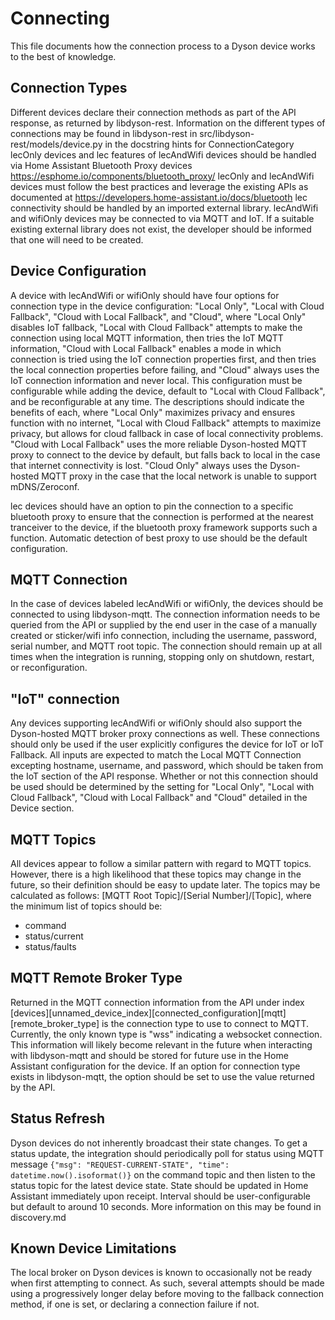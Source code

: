 # Connecting

This file documents how the connection process to a Dyson device works to the best of knowledge.

## Connection Types

Different devices declare their connection methods as part of the API response, as returned by libdyson-rest.
Information on the different types of connections may be found in libdyson-rest in src/libdyson-rest/models/device.py in the docstring hints for ConnectionCategory
lecOnly devices and lec features of lecAndWifi devices should be handled via Home Assistant Bluetooth Proxy devices <https://esphome.io/components/bluetooth_proxy/>
lecOnly and lecAndWifi devices must follow the best practices and leverage the existing APIs as documented at <https://developers.home-assistant.io/docs/bluetooth>
lec connectivity should be handled by an imported external library.
lecAndWifi and wifiOnly devices may be connected to via MQTT and IoT.
If a suitable existing external library does not exist, the developer should be informed that one will need to be created.

## Device Configuration

A device with lecAndWifi or wifiOnly should have four options for connection type in the device configuration: "Local Only", "Local with Cloud Fallback", "Cloud with Local Fallback", and "Cloud", where "Local Only" disables IoT fallback, "Local with Cloud Fallback" attempts to make the connection using local MQTT information, then tries the IoT MQTT information, "Cloud with Local Fallback" enables a mode in which connection is tried using the IoT connection properties first, and then tries the local connection properties before failing, and "Cloud" always uses the IoT connection information and never local.  This configuration must be configurable while adding the device, default to "Local with Cloud Fallback", and be reconfigurable at any time.  The descriptions should indicate the benefits of each, where "Local Only" maximizes privacy and ensures function with no internet, "Local with Cloud Fallback" attempts to maximize privacy, but allows for cloud fallback in case of local connectivity problems.  "Cloud with Local Fallback" uses the more reliable Dyson-hosted MQTT proxy to connect to the device by default, but falls back to local in the case that internet connectivity is lost.  "Cloud Only" always uses the Dyson-hosted MQTT proxy in the case that the local network is unable to support mDNS/Zeroconf.

lec devices should have an option to pin the connection to a specific bluetooth proxy to ensure that the connection is performed at the nearest tranceiver to the device, if the bluetooth proxy framework supports such a function.  Automatic detection of best proxy to use should be the default configuration.

## MQTT Connection

In the case of devices labeled lecAndWifi or wifiOnly, the devices should be connected to using libdyson-mqtt.
The connection information needs to be queried from the API or supplied by the end user in the case of a manually created or sticker/wifi info connection, including the username, password, serial number, and MQTT root topic.
The connection should remain up at all times when the integration is running, stopping only on shutdown, restart, or reconfiguration.

## "IoT" connection

Any devices supporting lecAndWifi or wifiOnly should also support the Dyson-hosted MQTT broker proxy connections as well.  These connections should only be used if the user explicitly configures the device for IoT or IoT Fallback.  All inputs are expected to match the Local MQTT Connection excepting hostname, username, and password, which should be taken from the IoT section of the API response.  Whether or not this connection should be used should be determined by the setting for "Local Only", "Local with Cloud Fallback", "Cloud with Local Fallback" and "Cloud" detailed in the Device section.

## MQTT Topics

All devices appear to follow a similar pattern with regard to MQTT topics.  However, there is a high likelihood that these topics may change in the future, so their definition should be easy to update later.
The topics may be calculated as follows: [MQTT Root Topic]/[Serial Number]/[Topic], where the minimum list of topics should be:

- command
- status/current
- status/faults

## MQTT Remote Broker Type

Returned in the MQTT connection information from the API under index [devices][unnamed_device_index][connected_configuration][mqtt][remote_broker_type] is the connection type to use to connect to MQTT.  Currently, the only known type is "wss" indicating a websocket connection.  This information will likely become relevant in the future when interacting with libdyson-mqtt and should be stored for future use in the Home Assistant configuration for the device.  If an option for connection type exists in libdyson-mqtt, the option should be set to use the value returned by the API.

## Status Refresh

Dyson devices do not inherently broadcast their state changes.  To get a status update, the integration should periodically poll for status using MQTT message `{"msg": "REQUEST-CURRENT-STATE", "time": datetime.now().isoformat()}` on the command topic and then listen to the status topic for the latest device state.  State should be updated in Home Assistant immediately upon receipt.  Interval should be user-configurable but default to around 10 seconds.  More information on this may be found in discovery.md

## Known Device Limitations

The local broker on Dyson devices is known to occasionally not be ready when first attempting to connect.  As such, several attempts should be made using a progressively longer delay before moving to the fallback connection method, if one is set, or declaring a connection failure if not.